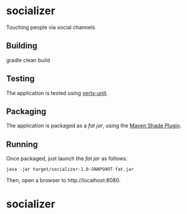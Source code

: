 # socializer

Touching people via social channels

## Building

gradle clean build

## Testing

The application is tested using [vertx-unit](http://vertx.io/docs/vertx-unit/java/).

## Packaging

The application is packaged as a _fat jar_, using the 
[Maven Shade Plugin](https://maven.apache.org/plugins/maven-shade-plugin/).

## Running

Once packaged, just launch the _fat jar_ as follows:

```
java -jar target/socializer-1.0-SNAPSHOT-fat.jar
```

Then, open a browser to http://localhost:8080.

# socializer
